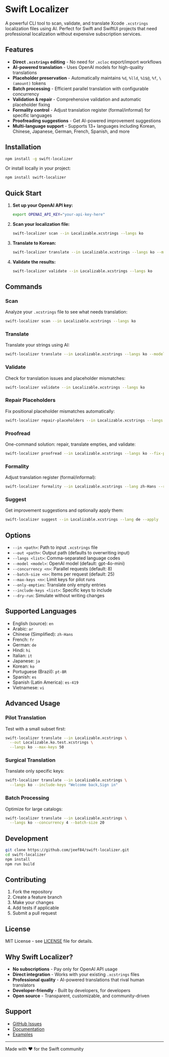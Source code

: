 # Swift Localizer

A powerful CLI tool to scan, validate, and translate Xcode `.xcstrings` localization files using AI. Perfect for Swift and SwiftUI projects that need professional localization without expensive subscription services.

## Features

- **Direct `.xcstrings` editing** - No need for `.xcloc` export/import workflows
- **AI-powered translation** - Uses OpenAI models for high-quality translations
- **Placeholder preservation** - Automatically maintains `%d`, `%lld`, `%1$@`, `%f`, `\(amount)` tokens
- **Batch processing** - Efficient parallel translation with configurable concurrency
- **Validation & repair** - Comprehensive validation and automatic placeholder fixing
- **Formality control** - Adjust translation register (formal/informal) for specific languages
- **Proofreading suggestions** - Get AI-powered improvement suggestions
- **Multi-language support** - Supports 13+ languages including Korean, Chinese, Japanese, German, French, Spanish, and more

## Installation

```bash
npm install -g swift-localizer
```

Or install locally in your project:

```bash
npm install swift-localizer
```

## Quick Start

1. **Set up your OpenAI API key:**
   ```bash
   export OPENAI_API_KEY="your-api-key-here"
   ```

2. **Scan your localization file:**
   ```bash
   swift-localizer scan --in Localizable.xcstrings --langs ko
   ```

3. **Translate to Korean:**
   ```bash
   swift-localizer translate --in Localizable.xcstrings --langs ko --model gpt-4o-mini
   ```

4. **Validate the results:**
   ```bash
   swift-localizer validate --in Localizable.xcstrings --langs ko
   ```

## Commands

### Scan
Analyze your `.xcstrings` file to see what needs translation:
```bash
swift-localizer scan --in Localizable.xcstrings --langs ko
```

### Translate
Translate your strings using AI:
```bash
swift-localizer translate --in Localizable.xcstrings --langs ko --model gpt-4o-mini
```

### Validate
Check for translation issues and placeholder mismatches:
```bash
swift-localizer validate --in Localizable.xcstrings --langs ko
```

### Repair Placeholders
Fix positional placeholder mismatches automatically:
```bash
swift-localizer repair-placeholders --in Localizable.xcstrings --langs ko
```

### Proofread
One-command solution: repair, translate empties, and validate:
```bash
swift-localizer proofread --in Localizable.xcstrings --langs ko --fix-placeholders --fill-empties
```

### Formality
Adjust translation register (formal/informal):
```bash
swift-localizer formality --in Localizable.xcstrings --lang zh-Hans --register formal
```

### Suggest
Get improvement suggestions and optionally apply them:
```bash
swift-localizer suggest --in Localizable.xcstrings --lang de --apply
```

## Options

- `--in <path>`: Path to input `.xcstrings` file
- `--out <path>`: Output path (defaults to overwriting input)
- `--langs <list>`: Comma-separated language codes
- `--model <model>`: OpenAI model (default: gpt-4o-mini)
- `--concurrency <n>`: Parallel requests (default: 8)
- `--batch-size <n>`: Items per request (default: 25)
- `--max-keys <n>`: Limit keys for pilot runs
- `--only-empties`: Translate only empty entries
- `--include-keys <list>`: Specific keys to include
- `--dry-run`: Simulate without writing changes

## Supported Languages

- English (source): `en`
- Arabic: `ar`
- Chinese (Simplified): `zh-Hans`
- French: `fr`
- German: `de`
- Hindi: `hi`
- Italian: `it`
- Japanese: `ja`
- Korean: `ko`
- Portuguese (Brazil): `pt-BR`
- Spanish: `es`
- Spanish (Latin America): `es-419`
- Vietnamese: `vi`

## Advanced Usage

### Pilot Translation
Test with a small subset first:
```bash
swift-localizer translate --in Localizable.xcstrings \
  --out Localizable.ko.test.xcstrings \
  --langs ko --max-keys 50
```

### Surgical Translation
Translate only specific keys:
```bash
swift-localizer translate --in Localizable.xcstrings \
  --langs ko --include-keys "Welcome back,Sign in"
```

### Batch Processing
Optimize for large catalogs:
```bash
swift-localizer translate --in Localizable.xcstrings \
  --langs ko --concurrency 4 --batch-size 20
```

## Development

```bash
git clone https://github.com/jeef84/swift-localizer.git
cd swift-localizer
npm install
npm run build
```

## Contributing

1. Fork the repository
2. Create a feature branch
3. Make your changes
4. Add tests if applicable
5. Submit a pull request

## License

MIT License - see [LICENSE](LICENSE) file for details.

## Why Swift Localizer?

- **No subscriptions** - Pay only for OpenAI API usage
- **Direct integration** - Works with your existing `.xcstrings` files
- **Professional quality** - AI-powered translations that rival human translators
- **Developer-friendly** - Built by developers, for developers
- **Open source** - Transparent, customizable, and community-driven

## Support

- [GitHub Issues](https://github.com/jeef84/swift-localizer/issues)
- [Documentation](https://github.com/jeef84/swift-localizer#readme)
- [Examples](https://github.com/jeef84/swift-localizer/examples)

---

Made with ❤️ for the Swift community

